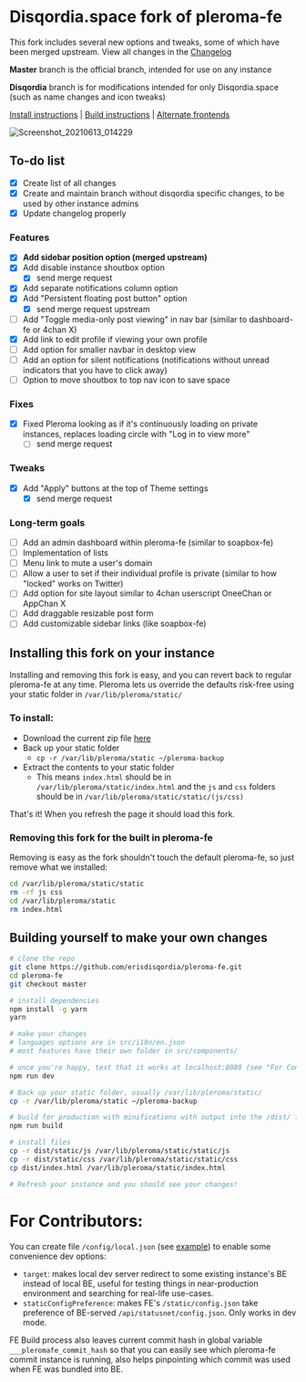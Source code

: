 # Disqordia.space fork of pleroma-fe 

This fork includes several new options and tweaks, some of which have been merged upstream. View all changes in the [Changelog](https://github.com/erisdisqordia/pleroma-fe/blob/master/CHANGELOG.md#disqordia-fork-changes)

**Master** branch is the official branch, intended for use on any instance 

**Disqordia** branch is for modifications intended for only Disqordia.space (such as name changes and icon tweaks) 

[Install instructions](#installing-this-fork-on-your-instance) | [Build instructions](#building-yourself-to-make-your-own-changes) | [Alternate frontends](https://erisdisqordia.github.io/disqordia.space/pleroma/frontends.html)  

![Screenshot_20210613_014229](https://user-images.githubusercontent.com/84041118/121800817-d4ebb380-cbe8-11eb-82fc-4840b8e6f489.png)

## To-do list 
- [x] Create list of all changes
- [x] Create and maintain branch without disqordia specific changes, to be used by other instance admins
- [x] Update changelog properly

### Features 
- [x] **Add sidebar position option (merged upstream)**
- [x] Add disable instance shoutbox option
  - [x] send merge request
- [x] Add separate notifications column option
- [x] Add "Persistent floating post button" option
  - [x] send merge request upstream
- [ ] Add "Toggle media-only post viewing" in nav bar (similar to dashboard-fe or 4chan X)
- [x] Add link to edit profile if viewing your own profile
- [ ] Add option for smaller navbar in desktop view
- [ ] Add an option for silent notifications (notifications without unread indicators that you have to click away)
- [ ] Option to move shoutbox to top nav icon to save space
### Fixes 
- [x] Fixed Pleroma looking as if it's continuously loading on private instances, replaces loading circle with "Log in to view more" 
  - [ ] send merge request
### Tweaks
- [x] Add "Apply" buttons at the top of Theme settings
  - [x] send merge request
### Long-term goals
- [ ] Add an admin dashboard within pleroma-fe (similar to soapbox-fe)
- [ ] Implementation of lists
- [ ] Menu link to mute a user's domain
- [ ] Allow a user to set if their individual profile is private (similar to how "locked" works on Twitter)
- [ ] Add option for site layout similar to 4chan userscript OneeChan or AppChan X
- [ ] Add draggable resizable post form
- [ ] Add customizable sidebar links (like soapbox-fe)

## Installing this fork on your instance

Installing and removing this fork is easy, and you can revert back to regular pleroma-fe at any time.
Pleroma lets us override the defaults risk-free using your static folder in `/var/lib/pleroma/static/`

### To install:

- Download the current zip file [here](https://github.com/erisdisqordia/pleroma-fe/raw/master/release.zip)
- Back up your static folder
  - `cp -r /var/lib/pleroma/static ~/pleroma-backup`
- Extract the contents to your static folder
  - This means `index.html` should be in `/var/lib/pleroma/static/index.html` and the `js` and `css` folders should be in `/var/lib/pleroma/static/static/(js/css)`

That's it! When you refresh the page it should load this fork.

### Removing this fork for the built in pleroma-fe

Removing is easy as the fork shouldn't touch the default pleroma-fe, so just remove what we installed:

``` bash
cd /var/lib/pleroma/static/static
rm -rf js css 
cd /var/lib/pleroma/static
rm index.html
```

## Building yourself to make your own changes

``` bash
# clone the repo 
git clone https://github.com/erisdisqordia/pleroma-fe.git
cd pleroma-fe
git checkout master

# install dependencies
npm install -g yarn
yarn

# make your changes
# languages options are in src/i18n/en.json
# most features have their own folder in src/components/

# once you're happy, test that it works at localhost:8080 (see "For Contributors" section below to load your instance backend with it
npm run dev

# Back up your static folder, usually /var/lib/pleroma/static/
cp -r /var/lib/pleroma/static ~/pleroma-backup

# build for production with minifications with output into the /dist/ folder 
npm run build

# install files
cp -r dist/static/js /var/lib/pleroma/static/static/js
cp -r dist/static/css /var/lib/pleroma/static/static/css
cp dist/index.html /var/lib/pleroma/static/index.html

# Refresh your instance and you should see your changes!
```

# For Contributors:

You can create file `/config/local.json` (see [example](https://git.pleroma.social/pleroma/pleroma-fe/blob/develop/config/local.example.json)) to enable some convenience dev options:

* `target`: makes local dev server redirect to some existing instance's BE instead of local BE, useful for testing things in near-production environment and searching for real-life use-cases.
* `staticConfigPreference`: makes FE's `/static/config.json` take preference of BE-served `/api/statusnet/config.json`. Only works in dev mode.

FE Build process also leaves current commit hash in global variable `___pleromafe_commit_hash` so that you can easily see which pleroma-fe commit instance is running, also helps pinpointing which commit was used when FE was bundled into BE.
